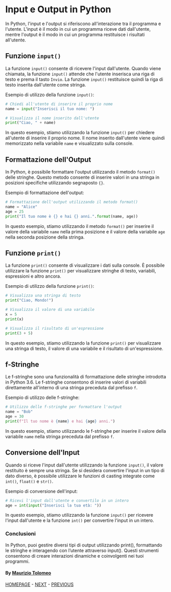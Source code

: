 # Input e Output in Python

In Python, l'input e l'output si riferiscono all'interazione tra il programma e l'utente. L'input è il modo in cui un programma riceve dati dall'utente, mentre l'output è il modo in cui un programma restituisce i risultati all'utente.

## Funzione `input()`

La funzione `input()` consente di ricevere l'input dall'utente. Quando viene chiamata, la funzione `input()` attende che l'utente inserisca una riga di testo e prema il tasto `Invio`. La funzione `input()` restituisce quindi la riga di testo inserita dall'utente come stringa.

Esempio di utilizzo della funzione `input()`:

```python
# Chiedi all'utente di inserire il proprio nome
name = input("Inserisci il tuo nome: ")

# Visualizza il nome inserito dall'utente
print("Ciao, " + name)
```

In questo esempio, stiamo utilizzando la funzione `input()` per chiedere all'utente di inserire il proprio nome. Il nome inserito dall'utente viene quindi memorizzato nella variabile `name` e visualizzato sulla console.

## Formattazione dell'Output

In Python, è possibile formattare l'output utilizzando il metodo `format()` delle stringhe. Questo metodo consente di inserire valori in una stringa in posizioni specifiche utilizzando segnaposto `{}`.

Esempio di formattazione dell'output:

```python
# Formattazione dell'output utilizzando il metodo format()
name = "Alice"
age = 25
print("Il tuo nome è {} e hai {} anni.".format(name, age))
```

In questo esempio, stiamo utilizzando il metodo `format()` per inserire il valore della variabile `name` nella prima posizione e il valore della variabile `age` nella seconda posizione della stringa.

## Funzione `print()`

La funzione `print()` consente di visualizzare i dati sulla console. È possibile utilizzare la funzione `print()` per visualizzare stringhe di testo, variabili, espressioni e altro ancora.

Esempio di utilizzo della funzione `print()`:

```python
# Visualizza una stringa di testo
print("Ciao, Mondo!")

# Visualizza il valore di una variabile
x = 5
print(x)

# Visualizza il risultato di un'espressione
print(3 + 5)
```

In questo esempio, stiamo utilizzando la funzione `print()` per visualizzare una stringa di testo, il valore di una variabile e il risultato di un'espressione.

## f-Stringhe

Le f-stringhe sono una funzionalità di formattazione delle stringhe introdotta in Python 3.6. Le f-stringhe consentono di inserire valori di variabili direttamente all'interno di una stringa preceduta dal prefisso `f`.

Esempio di utilizzo delle f-stringhe:

```python
# Utilizzo delle f-stringhe per formattare l'output
name = "Bob"
age = 30
print(f"Il tuo nome è {name} e hai {age} anni.")
```

In questo esempio, stiamo utilizzando le f-stringhe per inserire il valore della variabile `name` nella stringa preceduta dal prefisso `f`.

## Conversione dell'Input

Quando si riceve l'input dall'utente utilizzando la funzione `input()`, il valore restituito è sempre una stringa. Se si desidera convertire l'input in un tipo di dato diverso, è possibile utilizzare le funzioni di casting integrate come `int()`, `float()` e `str()`.

Esempio di conversione dell'input:

```python
# Ricevi l'input dall'utente e convertilo in un intero
age = int(input("Inserisci la tua età: "))
```

In questo esempio, stiamo utilizzando la funzione `input()` per ricevere l'input dall'utente e la funzione `int()` per convertire l'input in un intero.

### Conclusioni

In Python, puoi gestire diversi tipi di output utilizzando print(), formattando le stringhe e interagendo con l’utente attraverso input(). Questi strumenti consentono di creare interazioni dinamiche e coinvolgenti nei tuoi programmi.

#### By [Maurizio Tolomeo](https://github.com/moris88)

[HOMEPAGE](https://moris88.github.io/formazione-python/) - [NEXT](/lezioni/lezione8.md) - [PREVIOUS](/lezioni/lezione6.md)

